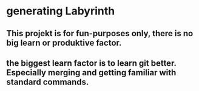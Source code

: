# generating Labyrinth
## This projekt is for fun-purposes only, there is no big learn or produktive factor.

## the biggest learn factor is to learn git better. Especially merging and getting familiar with standard commands.